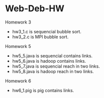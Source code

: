 # Web-Deb-HW

Homework 3
- hw3_1.c is sequencial bubble sort.
- hw3_2.c is MPI bubble sort.

Homework 5
- hw5_5.java is sequencial contains links.
- hw5_6.java is hadoop contains links.
- hw5_7.java is sequencial reach in two links.
- hw5_8.java is hadoop reach in two links.
 
Homework 6
- hw6_1.pig is pig contains links.
